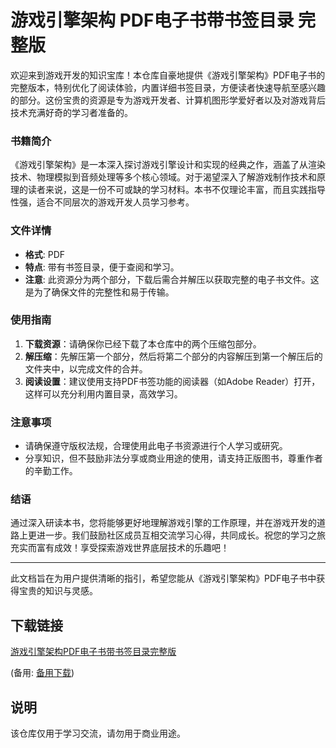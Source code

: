 # 游戏引擎架构 PDF电子书带书签目录 完整版

欢迎来到游戏开发的知识宝库！本仓库自豪地提供《游戏引擎架构》PDF电子书的完整版本，特别优化了阅读体验，内置详细书签目录，方便读者快速导航至感兴趣的部分。这份宝贵的资源是专为游戏开发者、计算机图形学爱好者以及对游戏背后技术充满好奇的学习者准备的。

### 书籍简介
《游戏引擎架构》是一本深入探讨游戏引擎设计和实现的经典之作，涵盖了从渲染技术、物理模拟到音频处理等多个核心领域。对于渴望深入了解游戏制作技术和原理的读者来说，这是一份不可或缺的学习材料。本书不仅理论丰富，而且实践指导性强，适合不同层次的游戏开发人员学习参考。

### 文件详情
- **格式**: PDF
- **特点**: 带有书签目录，便于查阅和学习。
- **注意**: 此资源分为两个部分，下载后需合并解压以获取完整的电子书文件。这是为了确保文件的完整性和易于传输。

### 使用指南
1. **下载资源**：请确保你已经下载了本仓库中的两个压缩包部分。
2. **解压缩**：先解压第一个部分，然后将第二个部分的内容解压到第一个解压后的文件夹中，以完成文件的合并。
3. **阅读设置**：建议使用支持PDF书签功能的阅读器（如Adobe Reader）打开，这样可以充分利用内置目录，高效学习。

### 注意事项
- 请确保遵守版权法规，合理使用此电子书资源进行个人学习或研究。
- 分享知识，但不鼓励非法分享或商业用途的使用，请支持正版图书，尊重作者的辛勤工作。

### 结语
通过深入研读本书，您将能够更好地理解游戏引擎的工作原理，并在游戏开发的道路上更进一步。我们鼓励社区成员互相交流学习心得，共同成长。祝您的学习之旅充实而富有成效！享受探索游戏世界底层技术的乐趣吧！

---

此文档旨在为用户提供清晰的指引，希望您能从《游戏引擎架构》PDF电子书中获得宝贵的知识与灵感。

## 下载链接
[游戏引擎架构PDF电子书带书签目录完整版](https://pan.quark.cn/s/8dabff6d3d60) 

(备用: [备用下载](https://pan.baidu.com/s/11VBa7qc2bUo9hxV3haDGAA?pwd=1234))

## 说明

该仓库仅用于学习交流，请勿用于商业用途。
